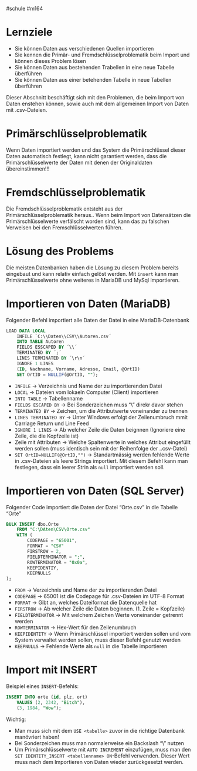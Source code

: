 #schule 
#m164

# Lernziele

- Sie können Daten aus verschiedenen Quellen importieren
- Sie kennen die Primär- und Fremdschlüsselproblematik beim Import und können dieses Problem lösen
- Sie können Daten aus bestehenden Trabellen in eine neue Tabelle überführen
- Sie können Daten aus einer betehenden Tabelle in neue Tabellen überführen

Dieser Abschnitt beschäftigt sich mit den Problemen, die beim Import von Daten enstehen können, sowie auch mit dem allgemeinen Import von Daten mit .csv-Dateien.

# Primärschlüsselproblematik

Wenn Daten importiert werden und das System die Primärschlüssel dieser Daten automatisch festlegt, kann nicht garantiert werden, dass die Primärschlüsselwerte der Daten mit denen der Originaldaten übereinstimmen!!!

# Fremdschlüsselproblematik

Die Fremdschlüsselproblematik entsteht aus der Primärschlüsselproblematik heraus.. Wenn beim Import von Datensätzen die Primärschlüsselwerte verfälscht worden sind, kann das zu falschen Verweisen bei den Fremschlüsselwerten führen.

# Lösung des Problems

Die meisten Datenbanken haben die Lösung zu diesem Problem bereits eingebaut und kann relativ einfach gelöst werden. Mit `insert` kann man Primärschlüsselwerte ohne weiteres in MariaDB und MySql importieren.

# Importieren von Daten (MariaDB)

Folgender Befehl importiert alle Daten der Datei in eine MariaDB-Datenbank

```sql
LOAD DATA LOCAL
	INFILE `C:\\Daten\\CSV\\Autoren.csv´
	INTO TABLE Autoren
	FIELDS ESSCAPED BY ´\\´
	TERMINATED BY ´;´
	LINES TERMINATED BY ´\r\n´
	IGNORE 1 LINES
	(ID, Nachname, Vorname, Adresse, Email, @OrtID)
	SET OrtID = NULLIF(@OrtID, "");

```

- `INFILE` → Verzeichnis und Name der zu importierenden Datei
- `LOCAL` → Dateien vom lokaeln Computer (Client) importieren
- `INTO TABLE` → Tabellenname
- `FIELDS ESCAPED BY` → Bei Sonderzeichen muss “\” direkr davor stehen
- `TERMINATED BY` → Zeichen, um die Attributwerte voneinander zu trennen
- `LINES TERMINATED BY` → Unter Windows erfolgt der Zeilenumbruch mmit Carriage Return und Line Feed
- `IGNORE 1 LINES` → Ab welcher Zeile die Daten beignnen (Ignoriere eine Zeile, die die Kopfzeile ist)
- Zeile mit Attributen → Welche Spaltenwerte in welches Attribut eingefüllt werden sollen (muss identisch sein mit der Reihenfolge der ..csv-Datei)
- `SET OrtID=NULLIF(@OrtID,"")` → Standartmässig werden fehlende Werte in .csv-Dateien als leere Strings importiert. Mit diesem Befehl kann man festlegen, dass ein leerer Strin als `null` importiert werden soll.

# Importieren von Daten (SQL Server)

Folgender Code importiert die Daten der Datei “Orte.csv” in die Tabelle “Orte”

```sql
BULK INSERT dbo.Orte
	FROM "C:\DAten\CSV\Orte.csv"
	WITH (
		CODEPAGE = "65001",
		FORMAT = "CSV"
		FIRSTROW = 2,
		FIELDTERMINATOR = ";",
		ROWTERMINATOR = "0x0a",
		KEEPIDENTIY,
		KEEPNULLS
);

```

- `FROM` → Verzeichnis und Name der zu importierenden Datei
- `CODEPAGE` → 65001 ist die Codepage für .csv-Dateien im UTF-8 Format
- `FORMAT` → Gibt an, welches Dateiformat die Datenquelle hat
- `FIRSTROW` → Ab welcher Zeile die Daten beginnen. (1. Zeile = Kopfzeile)
- `FIELDTERMINATOR` → Mit welchem Zeichen Werte voneinander getrennt werden
- `ROWTERMINATOR` → Hex-Wert für den Zeilenumbruch
- `KEEPIDENTITY` → Wenn Primärschlüssel importiert werden sollen und vom System verwaltet werden sollen, muss dieser Befehl genutzt werden
- `KEEPNULLS` → Fehlende Werte als `null` in die Tabelle importieren

# Import mit INSERT

Beispiel eines `INSERT`-Befehls:

```sql
INSERT INTO orte (id, plz, ort)
	VALUES (2, 2342, "Bitch"),
	(3, 1984, "Wow");
```

Wichtig:

- Man muss sich mit dem `USE <tabelle>` zuvor in die richtige Datenbank manövriert haben!
- Bei Sonderzeichen muss man normalerweise ein Backslash “\” nutzen
- Um Primärschlüsselwerte mit `AUTO INCREMENT` einzufügen, muss man den `SET IDENTITY_INSERT <tabellenname> ON`-Befehl verwenden. Dieser Wert muss nach dem Importieren von Daten wieder zurückgesetzt werden.